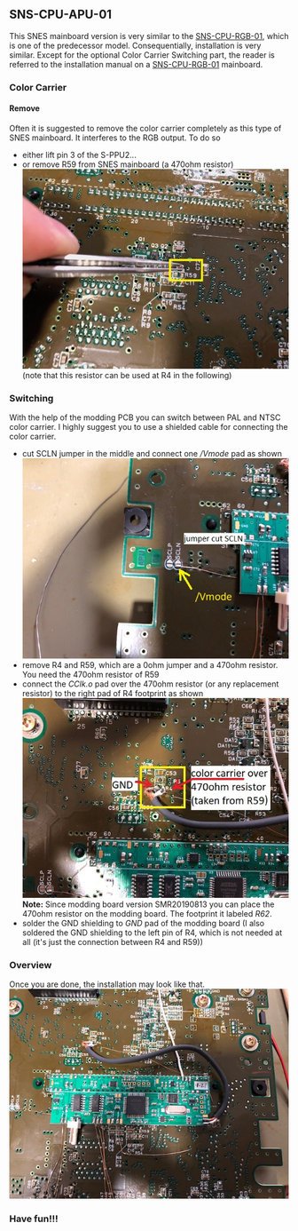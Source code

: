 ## SNS-CPU-APU-01

This SNES mainboard version is very similar to the [SNS-CPU-RGB-01](../SNS-CPU-RGB-01/), which is one of the predecessor model. Consequentially, installation is very similar. Except for the optional Color Carrier Switching part, the reader is referred to the installation manual on a [SNS-CPU-RGB-01](../SNS-CPU-RGB-01/) mainboard.

### Color Carrier

#### Remove 

Often it is suggested to remove the color carrier completely as this type of SNES mainboard. It interferes to the RGB output. To do so

- either lift pin 3 of the S-PPU2...
- or remove R59 from SNES mainboard (a 470ohm resistor)  
  ![](./CClk_disconnected.jpg)  
  (note that this resistor can be used at R4 in the following)

### Switching

With the help of the modding PCB you can switch between PAL and NTSC color carrier. I highly suggest you to use a shielded cable for connecting the color carrier.

- cut SCLN jumper in the middle and connect one _/Vmode_ pad as shown  
  ![](./nvmode.jpg)
- remove R4 and R59, which are a 0ohm jumper and a 470ohm resistor. You need the 470ohm resistor of R59
- connect the _CClk.o_ pad over the 470ohm resistor (or any replacement resistor) to the right pad of R4 footprint as shown  
  ![](CCLK_connection.jpg)  
  **Note:** Since modding board version SMR20190813 you can place the 470ohm resistor on the modding board. The footprint it labeled _R62_.
- solder the GND shielding to _GND_ pad of the modding board
  (I also soldered the GND shielding to the left pin of R4, which is not needed at all (it's just the connection between R4 and R59))



### Overview

Once you are done, the installation may look like that.  
![](./overview.jpg)

### Have fun!!!